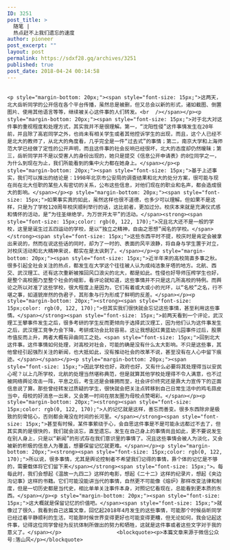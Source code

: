 ```yaml
---
ID: 3251
post_title: >
  随笔 |
  热点赶不上我们遗忘的速度
author: pioneer
post_excerpt: ""
layout: post
permalink: https://sdxf28.gq/archives/3251
published: true
post_date: 2018-04-24 00:14:58
---
```

                                                                                                                  <p style="margin-bottom: 20px;"><span style="font-size: 15px;">这两天，北大岳昕同学的公开信在各个平台传播，虽然总是被删，但又总会以新的形式，诸如截图、倒置图片、使用其他语言等等，继续被关心这件事的人们转发。<br  /></span></p><p style="margin-bottom: 20px;"><span style="font-size: 15px;">对于北大对这件事的重视程度和处理方式，其实我并不是很理解。第一，“沈阳性侵”这件事情发生在20年前，并且除了高岩同学之外，也尚未有相关学生或者其他控诉学生的出现，而且，这个人已经不是北大的教师了，从北大的角度看，几乎完全是一件“过去式”的事情；第二，南京大学和上海师范大学已经做了定性的公开声明，而且这件事的社会反响已经很坏，北大的态度却仍然暧昧；第三，岳昕同学并不是以受害人的身份出现的，她只是提交《信息公开申请表》的8位同学之一，为什么到现在为止，我们所能看到的集中火力都在她身上。</span></p><p style="margin-bottom: 20px;"><span style="font-size: 15px;">基于上述事实，我们可以推出的结论是：1998年北京市公安局的调查结果和北大的处分方案，很可能与现在尚在北大任职的某些人有密切的关系，公布这些信息，对他们现在的职业和名声，都会造成很大的影响。</span></p><p style="margin-bottom: 20px;"><span style="font-size: 15px;">如果事实真的如此，虽然这样也很不道德，也多少可以理解。但如果不是这样，只是为了学校120周年校庆顺利举行的话，这比前者，更加过分。校庆本来就是充满仪式感和情怀的活动，是“为往圣继绝学，为万世开太平”的活动。</span><strong><span style="font-size: 15px;color: rgb(0, 122, 170);">况且北大还不是一般的学校，这里是诞生过五四运动的学校，是以“独立之精神，自由之思想”闻名的学校。</span></strong><span style="font-size: 15px;">这些东西平时不提，校庆时是肯定会被拿出来说的，然而在说这些话的同时，却为了一时的、表面的风平浪静，将自身与学生置于对立，对校庆活动和北大精神来说，都实在是太讽刺了。</span></p><p style="margin-bottom: 20px;"><span style="font-size: 15px;">近半年来的高校简直多事之秋。很多引起全社会关注的热点，都发生在大学这个往往被人认为成纯洁象牙塔的地方。北航、西交、武汉理工、还有这次重新被推回风口浪尖的北大，都是如此。性侵也好导师压榨学生也好，是整个高校圈乃至整个社会的缩影，看评论就知道，这些事情并不只是这几所高校的特例。而舆论之所以对准了这些学校，很大程度上是因为，它们有着或大或小的光环，以“名校”之名，行不堪之事，如道貌岸然的伪君子，其形象与行为形成了鲜明的反差。</span></p><p style="margin-bottom: 20px;"><strong><span style="font-size: 15px;color: rgb(0, 122, 170);">但其实我们很快就会忘记这些事情，甚至利用这些事情。</span></strong><span style="font-size: 15px;">前两天看到一个评论，武汉理工王攀事件发生之后，很多考研的学生反而更倾向于选择武汉理工，因为他们认为这件事发生之后，武汉理工竞争力会下降，考研成功会比较容易。这让我想起红黄蓝幼儿园事件过后，股票市值反而上升，两者大概有异曲同工之处。<span style="font-size: 15px;">回到北大这件事。这件事情如何处理，对高校对社会，可能的确是没有什么太大影响。不只是这些事，其他曾经引起强烈关注的新闻，也大抵如此，没有推动社会的改革不说，甚至没有在人心中留下痕迹。</span></span></p><p style="margin-bottom: 20px;"><span style="font-size: 15px;">因此学校也好，政府也好，又有什么必要将其处理得当以安民心呢？以上几所学校，北航的处理当然堪称典范，但是就算其他学校处理得不令人满意，也不过被网络舆论攻击一阵，平息之后，考生还是会蜂拥而至，社会评价终究还是靠大力宣传下的正面信息说了算。那些曾经转发过质疑的学生，很快就会把关注点转移到自己日常生活中的鸡毛蒜皮当中，母校的好消息一出来，又会第一时间在朋友圈为母校点赞喝彩。</span></p><p style="margin-bottom: 20px;"><strong><span style="font-size: 15px;color: rgb(0, 122, 170);">人的记忆就是这样，善忘而善变。很多东西除非是极致的刻骨铭心，否则都会淹没在时间的长河里。</span></strong><span style="font-size: 15px;">甚至有时候，某件事萦绕于心，会自思这件事是不是可能永远都过不去了，但其实真的是很快的，我们就会淡忘，直至遗忘。发生在自己身上的事情尚且如此，更不要说发生在别人身上，只是以“新闻”的形式存在我们意识里的事情了。况且这些事情会被人为淡化，又会被新的积极的信息人为覆盖，想要保留记忆就更难。</span></p><p style="margin-bottom: 20px;"><strong><span style="font-size: 15px;color: rgb(0, 122, 170);">所以说，很多事情，尤其是舆论控制者不希望我们记得的事情，靠个体的记忆是不够的，需要载体将它们留下来</span></strong><span style="font-size: 15px;">。每每此时，我们会想起《温故一九四二》这样的电影，想起《二十二》这样的纪录片，想起《夹边沟记事》这样的书籍。它们可能没能讲当代的事情，自然更不可能像《熔炉》那样改变法律和制度，但是一切历史都是当代史，相比单单关注事件本身，对照记忆看现在，总能看到更本质的东西。</span></p><p style="margin-bottom: 20px;"><span style="font-size: 15px;">这大概就是保留记忆的价值吧。</span><span style="font-size: 15px;">就像过了很久，我看到自己这篇文章，回忆起2018年4月发生的这些事情，可能那个时候岳昕同学已经过着平静顺利的生活，可能那时候世界变得更好也可能变得更糟，但无论如何，我会记起这件事，记得这位同学曾经为反抗体制所做出的努力和牺牲，这就是这件事或者这些文字对于我的意义了。</span></p>                  <blockquote><p>本篇文章来源于微信公众号:落山风</p></blockquote>